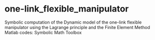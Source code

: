 # one-link_flexible_manipulator
Symbolic computation of the Dynamic model of the one-link flexible manipulator using the Lagrange principle and the Finite Element Method Matlab codes: Symbolic Math Toolbox
